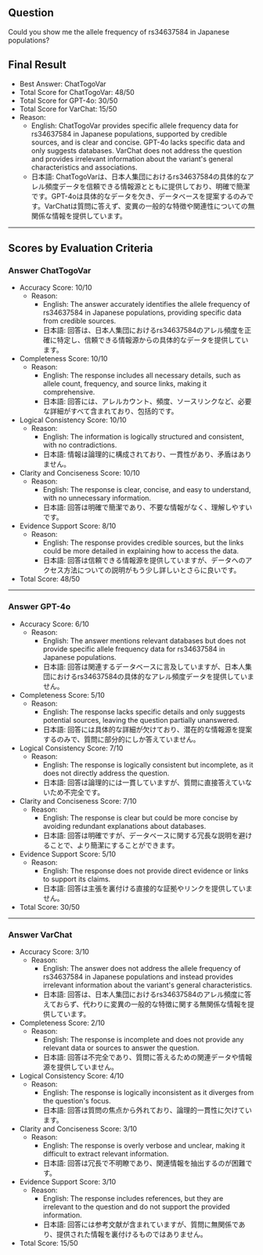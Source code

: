## Question

Could you show me the allele frequency of rs34637584 in Japanese populations?

## Final Result

- Best Answer: ChatTogoVar
- Total Score for ChatTogoVar: 48/50
- Total Score for GPT-4o: 30/50
- Total Score for VarChat: 15/50
- Reason:
  - English: ChatTogoVar provides specific allele frequency data for rs34637584 in Japanese populations, supported by credible sources, and is clear and concise. GPT-4o lacks specific data and only suggests databases. VarChat does not address the question and provides irrelevant information about the variant's general characteristics and associations.
  - 日本語: ChatTogoVarは、日本人集団におけるrs34637584の具体的なアレル頻度データを信頼できる情報源とともに提供しており、明確で簡潔です。GPT-4oは具体的なデータを欠き、データベースを提案するのみです。VarChatは質問に答えず、変異の一般的な特徴や関連性についての無関係な情報を提供しています。

---

## Scores by Evaluation Criteria

### Answer ChatTogoVar
- Accuracy Score: 10/10
  - Reason: 
    - English: The answer accurately identifies the allele frequency of rs34637584 in Japanese populations, providing specific data from credible sources.
    - 日本語: 回答は、日本人集団におけるrs34637584のアレル頻度を正確に特定し、信頼できる情報源からの具体的なデータを提供しています。
- Completeness Score: 10/10
  - Reason: 
    - English: The response includes all necessary details, such as allele count, frequency, and source links, making it comprehensive.
    - 日本語: 回答には、アレルカウント、頻度、ソースリンクなど、必要な詳細がすべて含まれており、包括的です。
- Logical Consistency Score: 10/10
  - Reason: 
    - English: The information is logically structured and consistent, with no contradictions.
    - 日本語: 情報は論理的に構成されており、一貫性があり、矛盾はありません。
- Clarity and Conciseness Score: 10/10
  - Reason: 
    - English: The response is clear, concise, and easy to understand, with no unnecessary information.
    - 日本語: 回答は明確で簡潔であり、不要な情報がなく、理解しやすいです。
- Evidence Support Score: 8/10
  - Reason: 
    - English: The response provides credible sources, but the links could be more detailed in explaining how to access the data.
    - 日本語: 回答は信頼できる情報源を提供していますが、データへのアクセス方法についての説明がもう少し詳しいとさらに良いです。
- Total Score: 48/50

---

### Answer GPT-4o
- Accuracy Score: 6/10
  - Reason: 
    - English: The answer mentions relevant databases but does not provide specific allele frequency data for rs34637584 in Japanese populations.
    - 日本語: 回答は関連するデータベースに言及していますが、日本人集団におけるrs34637584の具体的なアレル頻度データを提供していません。
- Completeness Score: 5/10
  - Reason: 
    - English: The response lacks specific details and only suggests potential sources, leaving the question partially unanswered.
    - 日本語: 回答には具体的な詳細が欠けており、潜在的な情報源を提案するのみで、質問に部分的にしか答えていません。
- Logical Consistency Score: 7/10
  - Reason: 
    - English: The response is logically consistent but incomplete, as it does not directly address the question.
    - 日本語: 回答は論理的には一貫していますが、質問に直接答えていないため不完全です。
- Clarity and Conciseness Score: 7/10
  - Reason: 
    - English: The response is clear but could be more concise by avoiding redundant explanations about databases.
    - 日本語: 回答は明確ですが、データベースに関する冗長な説明を避けることで、より簡潔にすることができます。
- Evidence Support Score: 5/10
  - Reason: 
    - English: The response does not provide direct evidence or links to support its claims.
    - 日本語: 回答は主張を裏付ける直接的な証拠やリンクを提供していません。
- Total Score: 30/50

---

### Answer VarChat
- Accuracy Score: 3/10
  - Reason: 
    - English: The answer does not address the allele frequency of rs34637584 in Japanese populations and instead provides irrelevant information about the variant's general characteristics.
    - 日本語: 回答は、日本人集団におけるrs34637584のアレル頻度に答えておらず、代わりに変異の一般的な特徴に関する無関係な情報を提供しています。
- Completeness Score: 2/10
  - Reason: 
    - English: The response is incomplete and does not provide any relevant data or sources to answer the question.
    - 日本語: 回答は不完全であり、質問に答えるための関連データや情報源を提供していません。
- Logical Consistency Score: 4/10
  - Reason: 
    - English: The response is logically inconsistent as it diverges from the question's focus.
    - 日本語: 回答は質問の焦点から外れており、論理的一貫性に欠けています。
- Clarity and Conciseness Score: 3/10
  - Reason: 
    - English: The response is overly verbose and unclear, making it difficult to extract relevant information.
    - 日本語: 回答は冗長で不明瞭であり、関連情報を抽出するのが困難です。
- Evidence Support Score: 3/10
  - Reason: 
    - English: The response includes references, but they are irrelevant to the question and do not support the provided information.
    - 日本語: 回答には参考文献が含まれていますが、質問に無関係であり、提供された情報を裏付けるものではありません。
- Total Score: 15/50